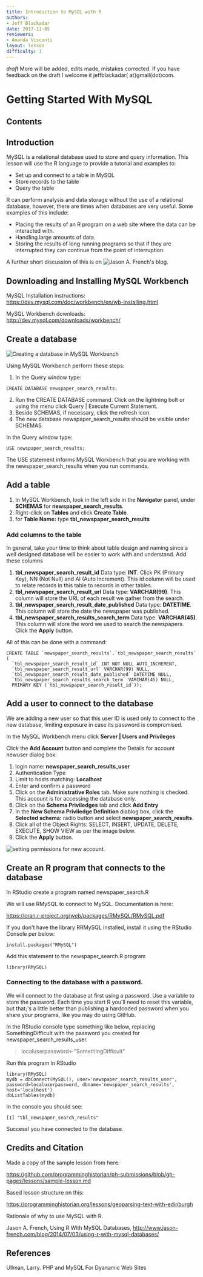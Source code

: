 ```yaml
---
title: Introduction to MySQL with R
authors:
- Jeff Blackadar
date: 2017-11-05
reviewers:
- Amanda Visconti
layout: lesson
difficulty: 1
---
```


*draft* More will be added, edits made, mistakes corrected.  If you have feedback on the draft I welcome it jeffblackadar( at}gmail{dot)com.

# Getting Started With MySQL

## Contents

## Introduction

MySQL is a relational database used to store and query information. This lesson will use the R language to provide a tutorial and examples to:
 - Set up and connect to a table in MySQL
 - Store records to the table
 - Query the table

R can perform analysis and data storage without the use of a relational database, however, there are times when databases are very useful. Some examples of this include:
 - Placing the results of an R program on a web site where the data can be interacted with.
 - Handling large amounts of data.
 - Storing the results of long running programs so that if they are interrupted they can continue from the point of interruption. 
 
A further short discussion of this is on ![Jason A. French's blog](http://www.jason-french.com/blog/2014/07/03/using-r-with-mysql-databases/).

## Downloading and Installing MySQL Workbench

MySQL Installation instructions:  https://dev.mysql.com/doc/workbench/en/wb-installing.html

MySQL Workbench downloads:  http://dev.mysql.com/downloads/workbench/


## Create a database
![Creating a database in MySQL Workbench](http://jeffblackadar.ca/getting-started-with-mysql/getting-started-with-mysql-1.png "Creating a database in MySQL Workbench")

Using MySQL Workbench perform these steps:
1. In the Query window type:
```
CREATE DATABASE newspaper_search_results;
```
2. Run the CREATE DATABASE command.  Click on the lightning bolt or using the menu click Query | Execute Current Statement.
3. Beside SCHEMAS, if necessary, click the refresh icon.
4. The new database newspaper_search_results should be visible under SCHEMAS



In the Query window type:
```
USE newspaper_search_results;
```
The USE statement informs MySQL Workbench that you are working with the newspaper_search_results when you run commands.

## Add a table

1. In MySQL Workbench, look in the left side in the **Navigator** panel, under **SCHEMAS** for **newspaper_search_results**.
2. Right-click on **Tables** and click **Create Table**.
3. for **Table Name:** type **tbl_newspaper_search_results**

### Add columns to the table
In general, take your time to think about table design and naming since a well designed database will be easier to work with and understand.
Add these columns
1. **tbl_newspaper_search_result_id** Data type: **INT**. Click PK (Primary Key), NN (Not Null) and AI (Auto Increment).  This id column will be used to relate records in this table to records in other tables.
2. **tbl_newspaper_search_result_url** Data type: **VARCHAR(99)**. This column will store the URL of each result we gather from the search.
3. **tbl_newspaper_search_result_date_published** Data type: **DATETIME**. This column will store the date the newspaper was published.
4. **tbl_newspaper_search_results_search_term** Data type: **VARCHAR(45)**. This column will store the word we used to search the newspapers.
Click the **Apply** button.

All of this can be done with a command:
```
CREATE TABLE `newspaper_search_results`.`tbl_newspaper_search_results` (
  `tbl_newspaper_search_result_id` INT NOT NULL AUTO_INCREMENT,
  `tbl_newspaper_search_result_url` VARCHAR(99) NULL,
  `tbl_newspaper_search_result_date_published` DATETIME NULL,
  `tbl_newspaper_search_results_search_term` VARCHAR(45) NULL,
  PRIMARY KEY (`tbl_newspaper_search_result_id`));

```



## Add a user to connect to the database

We are adding a new user so that this user ID is used only to connect to the new database, limiting exposure in case its password is compromised.

In the MySQL Workbench menu click **Server | Users and Privileges**

Click the **Add Account** button and complete the Details for account newuser dialog box:
1. login name: **newspaper_search_results_user**
2. Authentication Type
3. Limit to hosts matching: **Localhost**
4. Enter and confirm a password
5. Click on the **Administrative Roles** tab.  Make sure nothing is checked.  This account is for accessing the database only.
6. Click on the **Schema Priviledges** tab and click **Add Entry**
7. In the **New Schema Priviledge Definition** diablog box, click the **Selected schema:** radio button and select **newspaper_search_results**.
8. Click all of the Object Rights: SELECT, INSERT, UPDATE, DELETE, EXECUTE, SHOW VIEW as per the image below.
9. Click the **Apply** button.

![setting permissions for new account.](http://jeffblackadar.ca/getting-started-with-mysql/getting-started-with-mysql-2.png "setting permissions for new account")



## Create an R program that connects to the database

In RStudio create a program named newspaper_search.R

We will use RMySQL to connect to MySQL.  Documentation is here:

https://cran.r-project.org/web/packages/RMySQL/RMySQL.pdf

If you don't have the library RRMySQL installed, install it using the RStudio Console per below:
```
install.packages("RMySQL")
```
Add this statement to the newspaper_search.R program

```
library(RMySQL)
```

### Connecting to the database with a password.

We will connect to the database at first using a password.  Use a variable to store the password.  Each time you start R you'll need to reset this variable, but that;'s a little better than publishing a hardcoded password when you share your programs, like you may do using GitHub.

In the RStudio console type something like below, replacing SomethingDifficult with the password you created for newspaper_search_results_user.

> localuserpassword<-"SomethingDifficult"

Run this program in RStudio
```
library(RMySQL)
mydb = dbConnect(MySQL(), user='newspaper_search_results_user', password=localuserpassword, dbname='newspaper_search_results', host='localhost')
dbListTables(mydb)
```
In the console you should see:
```
[1] "tbl_newspaper_search_results"
```
Success! you have connected to the database.















## Credits and Citation

Made a copy of the sample lesson from here:

https://github.com/programminghistorian/ph-submissions/blob/gh-pages/lessons/sample-lesson.md

Based lesson structure on this:

https://programminghistorian.org/lessons/geoparsing-text-with-edinburgh

Rationale of why to use MySQL with R.

Jason A. French, Using R With MySQL Databases, http://www.jason-french.com/blog/2014/07/03/using-r-with-mysql-databases/

## References

Ullman, Larry. PHP and MySQL For Dyanamic Web Sites

